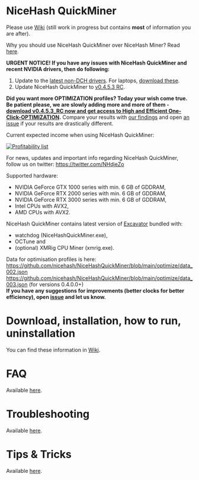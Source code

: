 # NiceHash QuickMiner

Please use [Wiki](https://github.com/nicehash/NiceHashQuickMiner/wiki) (still work in progress but contains **most** of information you are after).

Why you should use NiceHash QuickMiner over NiceHash Miner? Read [here](https://github.com/nicehash/NiceHashQuickMiner/wiki/Why-NiceHash-QuickMiner).

**URGENT NOTICE! If you have any issues with NiceHash QuickMiner and recent NVIDIA drivers, then do following:**
1. Update to the [latest non-DCH drivers](https://www.nvidia.com/download/driverResults.aspx/172060/en-us). For laptops, [download these](https://www.nvidia.com/download/driverResults.aspx/172061/en-us).
2. Update NiceHash QuickMiner to [v0.4.5.3 RC](https://github.com/nicehash/NiceHashQuickMiner/releases/tag/v0.4.5.3_RC).

**Did you want more OPTIMIZATION profiles? Today your wish come true. Be patient please, we are slowly adding more and more of them - [download v0.4.5.3_RC now and get access to High and Efficient One-Click-OPTIMIZATION](https://github.com/nicehash/NiceHashQuickMiner/releases/download/v0.4.5.0_RC/NiceHashQuickMinerInstaller.exe).** Compare your results with [our findings](https://github.com/nicehash/NiceHashQuickMiner/wiki/One-click-Optimizations#what-can-i-expect-from-optimizations) and open [an issue](https://github.com/nicehash/NiceHashQuickMiner/issues) if your results are drastically different.

Current expected income when using NiceHash QuickMiner:

<a href="https://www.nicehash.com/profitability-calculator" target="_blank">![Profitability list](https://imagegen.nicehash.com/getimg.png?t=45747563)</a>

For news, updates and important info regarding NiceHash QuickMiner, follow us on twitter: https://twitter.com/NHdjeZo

Supported hardware:
* NVIDIA GeForce GTX 1000 series with min. 6 GB of GDDRAM,
* NVIDIA GeForce RTX 2000 series with min. 6 GB of GDDRAM,
* NVIDIA GeForce RTX 3000 series with min. 6 GB of GDDRAM,
* Intel CPUs with AVX2,
* AMD CPUs with AVX2.

NiceHash QuickMiner contains latest version of [Excavator](https://github.com/nicehash/excavator) bundled with:
* watchdog (NiceHashQuickMiner.exe),
* OCTune and
* (optional) XMRig CPU Miner (xmrig.exe).

Data for optimisation profiles is here: https://github.com/nicehash/NiceHashQuickMiner/blob/main/optimize/data_002.json<br />
https://github.com/nicehash/NiceHashQuickMiner/blob/main/optimize/data_003.json (for versions 0.4.0.0+)<br />
**If you have any suggestions for improvements (better clocks for better efficiency), open [issue](https://github.com/nicehash/NiceHashQuickMiner/issues) and let us know.**

# Download, installation, how to run, uninstallation

You can find these information in [Wiki](https://github.com/nicehash/NiceHashQuickMiner/wiki).

# FAQ

Available [here](https://github.com/nicehash/NiceHashQuickMiner/wiki/FAQ).

# Troubleshooting

Available [here](https://github.com/nicehash/NiceHashQuickMiner/wiki/Troubleshooting).

# Tips & Tricks

Available [here](https://github.com/nicehash/NiceHashQuickMiner/wiki/Tips-&-tricks).
